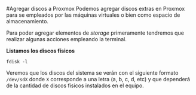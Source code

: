 <!-- TITLE: Servidores -->
<!-- SUBTITLE: Información y tips en relación a la gestión de servidores -->

#Agregar discos a Proxmox
Podemos agregar discos extras en Proxmox para se empleados por las máquinas virtuales o bien como espacio de almacenamiento. 

Para poder agregar elementos de _storage_ primeramente tendremos que realizar algunas acciones empleando la terminal. 


**Listamos los discos físicos**

```apache_conf
fdisk -l
```

Veremos que los discos del sistema se verán con el siguiente formato `/dev/sdX` donde `X` corresponde a una letra (a, b, c, d, etc) y que dependerá de la cantidad de discos físicos instalados en el equipo. 

